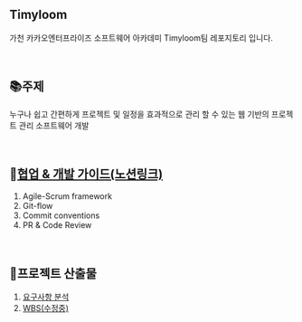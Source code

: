 ## Timyloom

가천 카카오엔터프라이즈 소프트웨어 아카데미 Timyloom팀 레포지토리 입니다.

<br>

## 📚주제

누구나 쉽고 간편하게 프로젝트 및 일정을 효과적으로 관리 할 수 있는 웹 기반의 프로젝트 관리 소프트웨어 개발

<br>

## 💼[협업 & 개발 가이드(노션링크)](https://road-cosmos-e5e.notion.site/1b97cef778be4f2ea6058677ada0655d)

1. Agile-Scrum framework
2. Git-flow
3. Commit conventions
4. PR & Code Review

<br>

## 📄프로젝트 산출물

1. [요구사항 분석](https://road-cosmos-e5e.notion.site/Timyloom-6df631420cea457f8d39d352b39c3ce0)
2. [WBS(수정중)](https://drive.google.com/file/d/1clFaiC4VTj-JitlxFgf063HeuVVsE6ll/view?usp=share_link)
